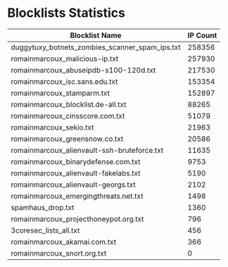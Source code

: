 # Blocklists Statistics
| Blocklist Name | IP Count |
|----|----|
| duggytuxy_botnets_zombies_scanner_spam_ips.txt | 258356 |
| romainmarcoux_malicious-ip.txt | 257930 |
| romainmarcoux_abuseipdb-s100-120d.txt | 217530 |
| romainmarcoux_isc.sans.edu.txt | 153354 |
| romainmarcoux_stamparm.txt | 152897 |
| romainmarcoux_blocklist.de-all.txt | 88265 |
| romainmarcoux_cinsscore.com.txt | 51079 |
| romainmarcoux_sekio.txt | 21963 |
| romainmarcoux_greensnow.co.txt | 20586 |
| romainmarcoux_alienvault-ssh-bruteforce.txt | 11635 |
| romainmarcoux_binarydefense.com.txt | 9753 |
| romainmarcoux_alienvault-fakelabs.txt | 5190 |
| romainmarcoux_alienvault-georgs.txt | 2102 |
| romainmarcoux_emergingthreats.net.txt | 1498 |
| spamhaus_drop.txt | 1360 |
| romainmarcoux_projecthoneypot.org.txt | 796 |
| 3coresec_lists_all.txt | 456 |
| romainmarcoux_akamai.com.txt | 366 |
| romainmarcoux_snort.org.txt | 0 |
